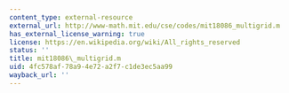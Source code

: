 ```yaml
---
content_type: external-resource
external_url: http://www-math.mit.edu/cse/codes/mit18086_multigrid.m
has_external_license_warning: true
license: https://en.wikipedia.org/wiki/All_rights_reserved
status: ''
title: mit18086\_multigrid.m
uid: 4fc578af-78a9-4e72-a2f7-c1de3ec5aa99
wayback_url: ''
---
```


